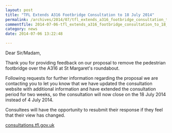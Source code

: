 ```yaml
---
layout: post
title: "TFL Extends A316 Footbridge Consultation to 18 July 2014"
permalink: /archives/2014/07/tfl_extends_a316_footbridge_consultation_to_18_jul.html
commentfile: 2014-07-06-tfl_extends_a316_footbridge_consultation_to_18_jul
category: news
date: 2014-07-06 13:22:48

---
```


<div markdown="1" class="letter">
Dear Sir/Madam,

Thank you for providing feedback on our proposal to remove the pedestrian footbridge over the A316 at St Margaret's roundabout.

Following requests for further information regarding the proposal we are contacting you to let you know that we have updated the consultation website with additional information and have extended the consultation period for two weeks, so the consultation will now close on the 18 July 2014 instead of 4 July 2014.

Consultees will have the opportunity to resubmit their response if they feel that their view has changed.

[consultations.tfl.gov.uk](https://consultations.tfl.gov.uk/consultation-and-engagement/a316-st-margarets-crossing)

</div>
